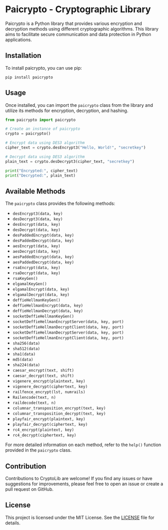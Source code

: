 # Paicrypto - Cryptographic Library

Paicrypto is a Python library that provides various encryption and decryption methods using different cryptographic algorithms. This library aims to facilitate secure communication and data protection in Python applications.

## Installation

To install paicrypto, you can use pip:

```
pip install paicrypto
```

## Usage

Once installed, you can import the `paicrypto` class from the library and utilize its methods for encryption, decryption, and hashing.

```python
from paicrypto import paicrypto

# Create an instance of paicrypto
crypto = paicrypto()

# Encrypt data using DES3 algorithm
cipher_text = crypto.desEncrypt3("Hello, World!", "secretkey")

# Decrypt data using DES3 algorithm
plain_text = crypto.desDecrypt3(cipher_text, "secretkey")

print("Encrypted:", cipher_text)
print("Decrypted:", plain_text)
```

## Available Methods

The `paicrypto` class provides the following methods:

- `desEncrypt3(data, key)`
- `desDecrypt3(data, key)`
- `desEncrypt(data, key)`
- `desDecrypt(data, key)`
- `desPaddedEncrypt(data, key)`
- `desPaddedDecrypt(data, key)`
- `aesEncrypt(data, key)`
- `aesDecrypt(data, key)`
- `aesPaddedEncrypt(data, key)`
- `aesPaddedDecrypt(data, key)`
- `rsaEncrypt(data, key)`
- `rsaDecrypt(data, key)`
- `rsaKeyGen()`
- `elgamalKeyGen()`
- `elgamalEncrypt(data, key)`
- `elgamalDecrypt(data, key)`
- `deffieHellmanKeyGen()`
- `deffieHellmanEncrypt(data, key)`
- `deffieHellmanDecrypt(data, key)`
- `socketDeffieHellmanKeyGen()`
- `socketDeffieHellmanEncryptServer(data, key, port)`
- `socketDeffieHellmanDecryptClient(data, key, port)`
- `socketDeffieHellmanDecryptServer(data, key, port)`
- `socketDeffieHellmanEncryptClient(data, key, port)`
- `sha256(data)`
- `sha512(data)`
- `sha1(data)`
- `md5(data)`
- `sha224(data)`
- `caesar_encrypt(text, shift)`
- `caesar_decrypt(text, shift)`
- `vigenere_encrypt(plaintext, key)`
- `vigenere_decrypt(ciphertext, key)`
- `railfence_encrypt(lst, numrails)`
- `Railencode(text, n)`
- `raildecode(text, n)`
- `columnar_transposition_encrypt(text, key)`
- `columnar_transposition_decrypt(text, key)`
- `playfair_encrypt(plaintext, key)`
- `playfair_decrypt(ciphertext, key)`
- `rc4_encrypt(plaintext, key)`
- `rc4_decrypt(ciphertext, key)`


For more detailed information on each method, refer to the `help()` function provided in the `paicrypto` class.

## Contribution

Contributions to CryptoLib are welcome! If you find any issues or have suggestions for improvements, please feel free to open an issue or create a pull request on GitHub.

## License

This project is licensed under the MIT License. See the [LICENSE](LICENSE) file for details.
